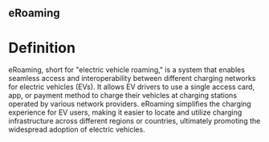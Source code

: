 ## eRoaming

# Definition

eRoaming, short for "electric vehicle roaming," is a system that enables
seamless access and interoperability between different charging networks for
electric vehicles (EVs). It allows EV drivers to use a single access card,
app, or payment method to charge their vehicles at charging stations operated
by various network providers. eRoaming simplifies the charging experience for
EV users, making it easier to locate and utilize charging infrastructure
across different regions or countries, ultimately promoting the widespread
adoption of electric vehicles.

